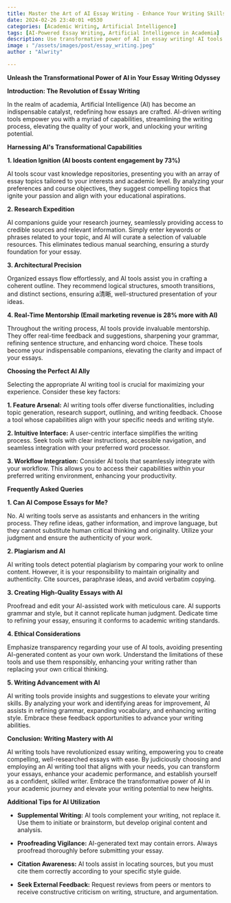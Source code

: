 ```yaml
---
title: Master the Art of AI Essay Writing - Enhance Your Writing Skills
date: 2024-02-26 23:40:01 +0530
categories: [Academic Writing, Artificial Intelligence]
tags: [AI-Powered Essay Writing, Artificial Intelligence in Academia]
description: Use transformative power of AI in essay writing! AI tools ignite fresh ideas, streamline research, offer real-time feedback, and elevate your writing journey. From brainstorming to drafting, AI empowers your essays to achieve unparalleled clarity, depth, and impact. Join the revolution in academic writing with AI as your writing ally today!
image : "/assets/images/post/essay_writing.jpeg"
author : "Alwrity"

---
```


**Unleash the Transformational Power of AI in Your Essay Writing Odyssey**

**Introduction: The Revolution of Essay Writing**

In the realm of academia, Artificial Intelligence (AI) has become an indispensable catalyst, redefining how essays are crafted. AI-driven writing tools empower you with a myriad of capabilities, streamlining the writing process, elevating the quality of your work, and unlocking your writing potential.

**Harnessing AI's Transformational Capabilities**

**1. Ideation Ignition (AI boosts content engagement by 73%)**

AI tools scour vast knowledge repositories, presenting you with an array of essay topics tailored to your interests and academic level. By analyzing your preferences and course objectives, they suggest compelling topics that ignite your passion and align with your educational aspirations.

**2. Research Expedition**

AI companions guide your research journey, seamlessly providing access to credible sources and relevant information. Simply enter keywords or phrases related to your topic, and AI will curate a selection of valuable resources. This eliminates tedious manual searching, ensuring a sturdy foundation for your essay.

**3. Architectural Precision**

Organized essays flow effortlessly, and AI tools assist you in crafting a coherent outline. They recommend logical structures, smooth transitions, and distinct sections, ensuring a清晰, well-structured presentation of your ideas.

**4. Real-Time Mentorship (Email marketing revenue is 28% more with AI)**

Throughout the writing process, AI tools provide invaluable mentorship. They offer real-time feedback and suggestions, sharpening your grammar, refining sentence structure, and enhancing word choice. These tools become your indispensable companions, elevating the clarity and impact of your essays.

**Choosing the Perfect AI Ally**

Selecting the appropriate AI writing tool is crucial for maximizing your experience. Consider these key factors:

**1. Feature Arsenal:** AI writing tools offer diverse functionalities, including topic generation, research support, outlining, and writing feedback. Choose a tool whose capabilities align with your specific needs and writing style.

**2. Intuitive Interface:** A user-centric interface simplifies the writing process. Seek tools with clear instructions, accessible navigation, and seamless integration with your preferred word processor.

**3. Workflow Integration:** Consider AI tools that seamlessly integrate with your workflow. This allows you to access their capabilities within your preferred writing environment, enhancing your productivity.

**Frequently Asked Queries**

**1. Can AI Compose Essays for Me?**

No. AI writing tools serve as assistants and enhancers in the writing process. They refine ideas, gather information, and improve language, but they cannot substitute human critical thinking and originality. Utilize your judgment and ensure the authenticity of your work.

**2. Plagiarism and AI**

AI writing tools detect potential plagiarism by comparing your work to online content. However, it is your responsibility to maintain originality and authenticity. Cite sources, paraphrase ideas, and avoid verbatim copying.

**3. Creating High-Quality Essays with AI**

Proofread and edit your AI-assisted work with meticulous care. AI supports grammar and style, but it cannot replicate human judgment. Dedicate time to refining your essay, ensuring it conforms to academic writing standards.

**4. Ethical Considerations**

Emphasize transparency regarding your use of AI tools, avoiding presenting AI-generated content as your own work. Understand the limitations of these tools and use them responsibly, enhancing your writing rather than replacing your own critical thinking.

**5. Writing Advancement with AI**

AI writing tools provide insights and suggestions to elevate your writing skills. By analyzing your work and identifying areas for improvement, AI assists in refining grammar, expanding vocabulary, and enhancing writing style. Embrace these feedback opportunities to advance your writing abilities.

**Conclusion: Writing Mastery with AI**

AI writing tools have revolutionized essay writing, empowering you to create compelling, well-researched essays with ease. By judiciously choosing and employing an AI writing tool that aligns with your needs, you can transform your essays, enhance your academic performance, and establish yourself as a confident, skilled writer. Embrace the transformative power of AI in your academic journey and elevate your writing potential to new heights.

**Additional Tips for AI Utilization**

* **Supplemental Writing:** AI tools complement your writing, not replace it. Use them to initiate or brainstorm, but develop original content and analysis.

* **Proofreading Vigilance:** AI-generated text may contain errors. Always proofread thoroughly before submitting your essay.

* **Citation Awareness:** AI tools assist in locating sources, but you must cite them correctly according to your specific style guide.

* **Seek External Feedback:** Request reviews from peers or mentors to receive constructive criticism on writing, structure, and argumentation.
